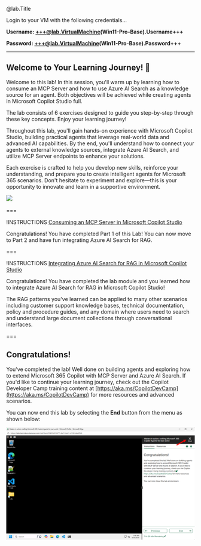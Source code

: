 @lab.Title

Login to your VM with the following credentials...

**Username: +++@lab.VirtualMachine(Win11-Pro-Base).Username+++**

**Password: +++@lab.VirtualMachine(Win11-Pro-Base).Password+++** 

---

## Welcome to Your Learning Journey! 🎯

Welcome to this lab! In this session, you'll warm up by learning how to consume an MCP Server and how to use Azure AI Search as a knowledge source for an agent. Both objectives will be achieved while creating agents in Microsoft Copilot Studio full.

The lab consists of 6 exercises designed to guide you step-by-step through these key concepts. Enjoy your learning journey!

Throughout this lab, you'll gain hands-on experience with Microsoft Copilot Studio, building practical agents that leverage real-world data and advanced AI capabilities. By the end, you'll understand how to connect your agents to external knowledge sources, integrate Azure AI Search, and utilize MCP Server endpoints to enhance your solutions.

Each exercise is crafted to help you develop new skills, reinforce your understanding, and prepare you to create intelligent agents for Microsoft 365 scenarios. Don't hesitate to experiment and explore—this is your opportunity to innovate and learn in a supportive environment.

![](https://m365-visitor-stats.azurewebsites.net/copilot-camp/ignite25/LAB565)

===

!INSTRUCTIONS [Consuming an MCP Server in Microsoft Copilot Studio](https://raw.githubusercontent.com/microsoft/ignite25-LAB565-makers-in-action-crafting-microsoft-365-copilot-agents-for-real-world/refs/heads/main/lab/instructions/lab-mcp.md)

Congratulations! You have completed Part 1 of this Lab!
You can now move to Part 2 and have fun integrating Azure AI Search for RAG.

===

!INSTRUCTIONS [Integrating Azure AI Search for RAG in Microsoft Copilot Studio](https://raw.githubusercontent.com/microsoft/ignite25-LAB565-makers-in-action-crafting-microsoft-365-copilot-agents-for-real-world/refs/heads/main/lab/instructions/lab-rag.md)

Congratulations! You have completed the lab module and you learned how to integrate Azure AI Search for RAG in Microsoft Copilot Studio!

The RAG patterns you've learned can be applied to many other scenarios including customer support knowledge bases, technical documentation, policy and procedure guides, and any domain where users need to search and understand large document collections through conversational interfaces.

===

## Congratulations!

You've completed the lab! Well done on building agents and exploring how to extend Microsoft 365 Copilot with MCP Server and Azure AI Search. If you'd like to continue your learning journey, check out the Copilot Developer Camp training content at [https://aka.ms/CopilotDevCamp](https://aka.ms/CopilotDevCamp) for more resources and advanced scenarios.

You can now end this lab by selecting the **End** button from the menu as shown below:

![The final page to close the lab.](https://raw.githubusercontent.com/microsoft/ignite25-LAB565-makers-in-action-crafting-microsoft-365-copilot-agents-for-real-world/refs/heads/main/img/lab-end-01.png)


